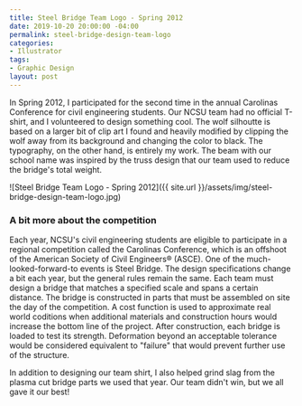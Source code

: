 ```yaml
---
title: Steel Bridge Team Logo - Spring 2012
date: 2019-10-20 20:00:00 -04:00
permalink: steel-bridge-design-team-logo
categories:
- Illustrator
tags:
- Graphic Design
layout: post
---
```


In Spring 2012, I participated for the second time in the annual Carolinas Conference for civil engineering students. Our NCSU team had no official T-shirt, and I volunteered to design something cool. The wolf silhoutte is based on a larger bit of clip art I found and heavily modified by clipping the wolf away from its background and changing the color to black. The typography, on the other hand, is entirely my work. The beam with our school name was inspired by the truss design that our team used to reduce the bridge's total weight. 

![Steel Bridge Team Logo - Spring 2012]({{ site.url }}/assets/img/steel-bridge-design-team-logo.jpg)


### A bit more about the competition
Each year, NCSU's civil engineering students are eligible to participate in a regional competition called the Carolinas Conference, which is an offshoot of the American Society of Civil Engineers&#174; (ASCE). One of the much-looked-forward-to events is Steel Bridge. The design specifications change a bit each year, but the general rules remain the same. Each team must design a bridge that matches a specified scale and spans a certain distance. The bridge is constructed in parts that must be assembled on site the day of the competition. A cost function is used to approximate real world coditions when additional materials and construction hours would increase the bottom line of the project. After construction, each bridge is loaded to test its strength. Deformation beyond an acceptable tolerance would be considered equivalent to "failure" that would prevent further use of the structure.

In addition to designing our team shirt, I also helped grind slag from the plasma cut bridge parts we used that year. Our team didn't win, but we all gave it our best!
